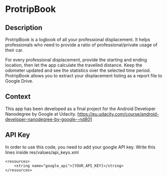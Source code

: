 # ProtripBook

## Description
ProtripBook is a logbook of all your professional displacement.
It helps professionals who need to provide a ratio of professional/private usage of their car.

For every professional displacement, provide the starting and ending location, then let the app
calculate the travelled distance. Keep the odometer updated and see the statistics over the
selected time period.
ProtripBook allows you to extract your displacement listing as a report file to Google Drive.

## Context
This app has been developed as a final project for the Android Developer Nanodegree by Google at Udacity.
https://eu.udacity.com/course/android-developer-nanodegree-by-google--nd801

## API Key
In order to use this code, you need to add your google API key.
Write this lines inside res/values/api_keys.xml
```
<resources>
    <string name="google_api">[YOUR_API_KEY]</string>
</resources>
```